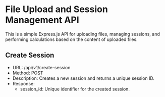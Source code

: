 # File Upload and Session Management API

This is a simple Express.js API for uploading files, managing sessions, and performing calculations based on the content of uploaded files.

## Create Session
- URL: /api/v1/create-session
- Method: POST
- Description: Creates a new session and returns a unique session ID.
- Response:
   - session_id: Unique identifier for the created session.

